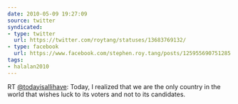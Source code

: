 ```yaml
---
date: 2010-05-09 19:27:09
source: twitter
syndicated:
- type: twitter
  url: https://twitter.com/roytang/statuses/13683769132/
- type: facebook
  url: https://www.facebook.com/stephen.roy.tang/posts/125955690751285
tags:
- halalan2010
---
```


RT [@todayisallihave](https://twitter.com/todayisallihave/): Today, I realized that we are the only country in the world that wishes luck to its voters and not to its candidates.